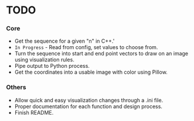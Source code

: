 # TODO

### Core

- Get the sequence for a given "n" in C++.'
- `In Progress` - Read from config, set values to choose from.
- Turn the sequence into start and end point vectors to draw on an image using visualization rules.
- Pipe output to Python process.
- Get the coordinates into a usable image with color using Pillow.

### Others
- Allow quick and easy visualization changes through a .ini file.
- Proper documentation for each function and design process.
- Finish README.